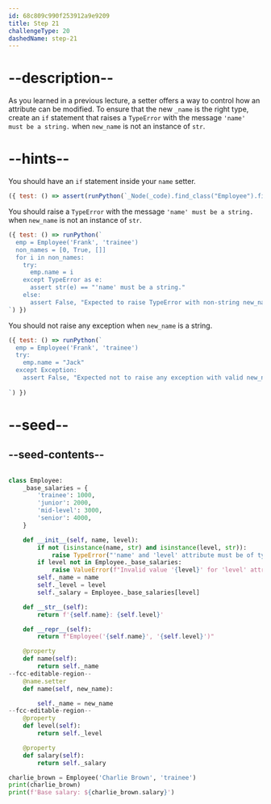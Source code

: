 ```yaml
---
id: 68c809c990f253912a9e9209
title: Step 21
challengeType: 20
dashedName: step-21
---
```


# --description--

As you learned in a previous lecture, a setter offers a way to control how an attribute can be modified. To ensure that the new `_name` is the right type, create an `if` statement that raises a `TypeError` with the message `'name' must be a string.` when `new_name` is not an instance of `str`.

# --hints--

You should have an `if` statement inside your `name` setter.

```js
({ test: () => assert(runPython(`_Node(_code).find_class("Employee").find_functions("name")[1].find_ifs()[0]`)) })
```

You should raise a `TypeError` with the message `'name' must be a string.` when `new_name` is not an instance of `str`.

```js
({ test: () => runPython(`
  emp = Employee('Frank', 'trainee')
  non_names = [0, True, []]
  for i in non_names:
    try:
      emp.name = i
    except TypeError as e:
      assert str(e) == "'name' must be a string."
    else:
      assert False, "Expected to raise TypeError with non-string new_name"
`) })
```

You should not raise any exception when `new_name` is a string.

```js
({ test: () => runPython(`
  emp = Employee('Frank', 'trainee')
  try:
    emp.name = "Jack"
  except Exception:
    assert False, "Expected not to raise any exception with valid new_name"
    
`) })
```

# --seed--

## --seed-contents--

```py

class Employee:
    _base_salaries = {
        'trainee': 1000,
        'junior': 2000,
        'mid-level': 3000,
        'senior': 4000,
    }

    def __init__(self, name, level):
        if not (isinstance(name, str) and isinstance(level, str)):
            raise TypeError("'name' and 'level' attribute must be of type 'str'.")
        if level not in Employee._base_salaries:
            raise ValueError(f"Invalid value '{level}' for 'level' attribute.")
        self._name = name
        self._level = level
        self._salary = Employee._base_salaries[level]

    def __str__(self):
        return f'{self.name}: {self.level}'

    def __repr__(self):
        return f"Employee('{self.name}', '{self.level}')"

    @property
    def name(self):
        return self._name
--fcc-editable-region--
    @name.setter
    def name(self, new_name):

        self._name = new_name
--fcc-editable-region--
    @property
    def level(self):
        return self._level

    @property
    def salary(self):
        return self._salary

charlie_brown = Employee('Charlie Brown', 'trainee')
print(charlie_brown)
print(f'Base salary: ${charlie_brown.salary}')
```
